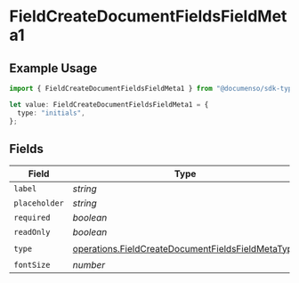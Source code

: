 # FieldCreateDocumentFieldsFieldMeta1

## Example Usage

```typescript
import { FieldCreateDocumentFieldsFieldMeta1 } from "@documenso/sdk-typescript/models/operations";

let value: FieldCreateDocumentFieldsFieldMeta1 = {
  type: "initials",
};
```

## Fields

| Field                                                                                                                  | Type                                                                                                                   | Required                                                                                                               | Description                                                                                                            |
| ---------------------------------------------------------------------------------------------------------------------- | ---------------------------------------------------------------------------------------------------------------------- | ---------------------------------------------------------------------------------------------------------------------- | ---------------------------------------------------------------------------------------------------------------------- |
| `label`                                                                                                                | *string*                                                                                                               | :heavy_minus_sign:                                                                                                     | N/A                                                                                                                    |
| `placeholder`                                                                                                          | *string*                                                                                                               | :heavy_minus_sign:                                                                                                     | N/A                                                                                                                    |
| `required`                                                                                                             | *boolean*                                                                                                              | :heavy_minus_sign:                                                                                                     | N/A                                                                                                                    |
| `readOnly`                                                                                                             | *boolean*                                                                                                              | :heavy_minus_sign:                                                                                                     | N/A                                                                                                                    |
| `type`                                                                                                                 | [operations.FieldCreateDocumentFieldsFieldMetaType](../../models/operations/fieldcreatedocumentfieldsfieldmetatype.md) | :heavy_check_mark:                                                                                                     | N/A                                                                                                                    |
| `fontSize`                                                                                                             | *number*                                                                                                               | :heavy_minus_sign:                                                                                                     | N/A                                                                                                                    |